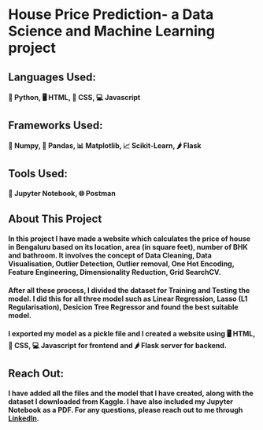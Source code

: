 # House Price Prediction- a Data Science and Machine Learning project
## Languages Used:
#### 🐍 Python, 🖥️ HTML, 📱 CSS, 💻 Javascript
## Frameworks Used:
#### 🧊 Numpy, 🐼 Pandas, 📊 Matplotlib, 📈 Scikit-Learn, 🌶️ Flask
## Tools Used:
#### 📙 Jupyter Notebook, 🌐 Postman
## About This Project
#### In this project I have made a website which calculates the price of house in Bengaluru based on its location, area (in square feet), number of BHK and bathroom. It involves the concept of Data Cleaning, Data Visualisation, Outlier Detection, Outlier removal, One Hot Encoding, Feature Engineering, Dimensionality Reduction, Grid SearchCV.
#### After all these process, I divided the dataset for Training and Testing the model. I did this for all three model such as Linear Regression, Lasso (L1 Regularisation), Desicion Tree Regressor and found the best suitable model.
#### I exported my model as a pickle file and I created a website using 🖥️ HTML, 📱 CSS, 💻 Javascript for frontend and 🌶️ Flask server for backend.
## Reach Out:
#### I have added all the files and the model that I have created, along with the dataset I downloaded from Kaggle. I have also included my Jupyter Notebook as a PDF. For any questions, please reach out to me through [LinkedIn](https://www.linkedin.com/in/spraveenkumar2205/).
